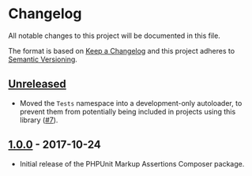 # Changelog
All notable changes to this project will be documented in this file.

The format is based on [Keep a Changelog](http://keepachangelog.com/en/1.0.0/)
and this project adheres to [Semantic Versioning](http://semver.org/spec/v2.0.0.html).

## [Unreleased]

* Moved the `Tests` namespace into a development-only autoloader, to prevent them from potentially being included in projects using this library ([#7]).

## [1.0.0] - 2017-10-24

* Initial release of the PHPUnit Markup Assertions Composer package.


[Unreleased]: https://github.com/stevegrunwell/phpunit-markup-assertions/compare/master...develop
[1.0.0]: https://github.com/stevegrunwell/phpunit-markup-assertions/releases/tag/v1.0.0
[#7]: https://github.com/stevegrunwell/phpunit-markup-assertions/issues/7
